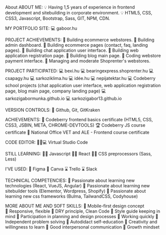 About
ABOUT ME:
💡 Having 1,5 years of experience in frontend development and sitebuilding in corporate environment.
💡 HTML5, CSS, CSS3, Javascript, Bootstrap, Sass, GIT, NPM, CDN.

MY PORTFOLIO SITE:
💻 gaboor.hu

PROJECT ACHIEVEMENTS:
💪 Building ecommerce webstores.
💪 Building admin dashboard.
💪 Building ecommerce pages (contact, faq, landing pages).
💪 Building chat application user interface.
💪 Building web application registration page. 
💪 Building blog main page. 
💪 Coding webstore payment interface.
💪 Managing and moderate Shoprenter's webstores.

PROJECT PARTICIPATED:
💻 bexi.hu 
💻 bearingexpress.shoprenter.hu
💻 csapagy.hu
💻 sarkoziklima.hu 
💻 idée.hu 
💻 nepijatektar.hu 
💻 Codeberry school projects (chat application user interface, web application registration page, blog main page, company landing page) 
💻 sarkozigabormunka.github.io 
💻 sarkozigabor13.github.io 

VERSION CONTROLS:
🚀 Github, Git, GitKraken

ACHIEVEMENTS:
🏅 Codeberry frontend basics certificate (HTML5, CSS, CSS3, JSBIN, META, CHROME-DEVTOOLS)
🏆 Codeberry JS course certificate
🥇 National Office VET and ALE - Frontend course certificate

CODE EDITOR: 
👨🏽💻 Virtual Studio Code

STILL LEARNING:
👷🏽 Javascript
👷🏽 React
👷🏽 CSS preprocessors (Sass, Less)

I'VE USED:
🧩 Figma
🎨 Canva
⌛️ Trello
⌛️ Slack

TECHNICAL COMPETENCIES:
📌 Passionate about learning new technologies (React, VueJS, Angular)
📌 Passionate about learning new sitebuilder tools (Elementor, Wordpress, Shopify)
📌 Passionate about learning new css frameworks (Bulma, TailwandCSS, Codyhouse)

MORE ABOUT ME AND SOFT SKILLS:
🍻 Mobile-first design concept  
🍻 Responsive, flexible 
🍻 DRY principle, Clean Code 
🍻 Style guide keeping in mind 
🍻 Participation in planning and design processes
🍻 Working quickly 
🍻 Independent problem solving
🍻 Autodidact self-education 
🍻 Creativity and willingness to learn 
🍻 Good interpersonal communication 
🍻 Growth mindset
